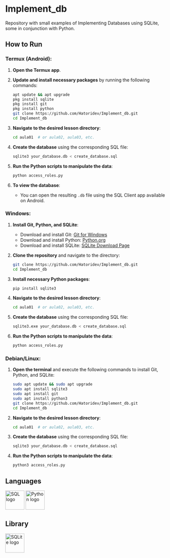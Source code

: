 # Implement_db

Repository with small examples of Implementing Databases using SQLite, some in conjunction with Python.

## How to Run

### Termux (Android):
1. **Open the Termux app**.
2. **Update and install necessary packages** by running the following commands:
   ```bash
   apt update && apt upgrade
   pkg install sqlite
   pkg install git
   pkg install python
   git clone https://github.com/Hatoridev/Implement_db.git
   cd Implement_db
   ```

3. **Navigate to the desired lesson directory**:
   ```bash
   cd aula01  # or aula02, aula03, etc.
   ```

4. **Create the database** using the corresponding SQL file:
   ```bash
   sqlite3 your_database.db < create_database.sql
   ```

5. **Run the Python scripts to manipulate the data**:
   ```bash
   python access_roles.py
   ```

6. **To view the database**:
   - You can open the resulting `.db` file using the SQL Client app available on Android.

### Windows:
1. **Install Git, Python, and SQLite**:
   - Download and install Git: [Git for Windows](https://gitforwindows.org/)
   - Download and install Python: [Python.org](https://www.python.org/downloads/)
   - Download and install SQLite: [SQLite Download Page](https://www.sqlite.org/download.html)

2. **Clone the repository** and navigate to the directory:
   ```bash
   git clone https://github.com/Hatoridev/Implement_db.git
   cd Implement_db
   ```

3. **Install necessary Python packages**:
   ```bash
   pip install sqlite3
   ```

4. **Navigate to the desired lesson directory**:
   ```bash
   cd aula01  # or aula02, aula03, etc.
   ```

5. **Create the database** using the corresponding SQL file:
   ```bash
   sqlite3.exe your_database.db < create_database.sql
   ```

6. **Run the Python scripts to manipulate the data**:
   ```bash
   python access_roles.py
   ```

### Debian/Linux:
1. **Open the terminal** and execute the following commands to install Git, Python, and SQLite:
   ```bash
   sudo apt update && sudo apt upgrade
   sudo apt install sqlite3
   sudo apt install git
   sudo apt install python3
   git clone https://github.com/Hatoridev/Implement_db.git
   cd Implement_db
   ```

2. **Navigate to the desired lesson directory**:
   ```bash
   cd aula01  # or aula02, aula03, etc.
   ```

3. **Create the database** using the corresponding SQL file:
   ```bash
   sqlite3 your_database.db < create_database.sql
   ```

4. **Run the Python scripts to manipulate the data**:
   ```bash
   python3 access_roles.py
   ```

## Languages

<div align="left">
  <img src="https://cdn-icons-png.flaticon.com/512/5815/5815478.png" height="60" alt="SQL logo" />
  <img src="https://cdn.jsdelivr.net/gh/devicons/devicon/icons/python/python-original.svg" height="60" alt="Python logo" />
</div>

## Library

<div align="left">
  <img src="https://cdn.jsdelivr.net/gh/devicons/devicon/icons/sqlite/sqlite-original.svg" height="60" alt="SQLite logo" />
</div>
